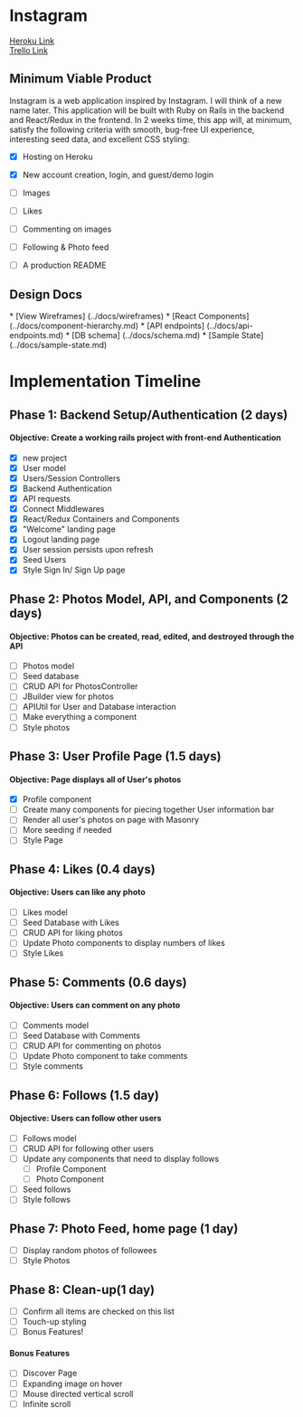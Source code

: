 <h1>Instagram</h1>

[Heroku Link](https://hikergram.com/)
<br>
[Trello Link](https://trello.com/b/9Rn9u5mH/instagramclone)

<h2>Minimum Viable Product</h2>
<p>Instagram is a web application inspired by Instagram. I will think of a new name later. This application will be built with Ruby on Rails in the backend and React/Redux in the frontend. In 2 weeks time, this app will, at minimum, satisfy the following criteria with smooth, bug-free UI experience, interesting seed data, and excellent CSS styling:</p>

- [X] Hosting on Heroku
- [X] New account creation, login, and guest/demo login
- [ ] Images
- [ ] Likes
- [ ] Commenting on images
- [ ] Following & Photo feed
- [ ] A production README


<h2>Design Docs</h2>
* [View Wireframes] (../docs/wireframes)
* [React Components] (../docs/component-hierarchy.md)
* [API endpoints] (../docs/api-endpoints.md)
* [DB schema] (../docs/schema.md)
* [Sample State] (../docs/sample-state.md)

# Implementation Timeline

## Phase 1: Backend Setup/Authentication (2 days)
#### Objective: Create a working rails project with front-end Authentication
- [X] new project
- [X] User model
- [X] Users/Session Controllers
- [X] Backend Authentication
- [X] API requests
- [X] Connect Middlewares
- [X] React/Redux Containers and Components
- [X] "Welcome" landing page
- [X] Logout landing page
- [X] User session persists upon refresh
- [X] Seed Users
- [X] Style Sign In/ Sign Up page

## Phase 2: Photos Model, API, and Components (2 days)
#### Objective: Photos can be created, read, edited, and destroyed through the API
- [ ] Photos model
- [ ] Seed database
- [ ] CRUD API for PhotosController
- [ ] JBuilder view for photos
- [ ] APIUtil for User and Database interaction
- [ ] Make everything a component
- [ ] Style photos

## Phase 3: User Profile Page (1.5 days)
#### Objective: Page displays all of User's photos
- [X] Profile component
- [ ] Create many components for piecing together User information bar
- [ ] Render all user's photos on page with Masonry
- [ ] More seeding if needed
- [ ] Style Page

## Phase 4: Likes (0.4 days)
#### Objective: Users can like any photo
- [ ] Likes model
- [ ] Seed Database with Likes
- [ ] CRUD API for liking photos
- [ ] Update Photo components to display numbers of likes
- [ ] Style Likes

## Phase 5: Comments (0.6 days)
#### Objective: Users can comment on any photo
- [ ] Comments model
- [ ] Seed Database with Comments
- [ ] CRUD API for commenting on photos
- [ ] Update Photo component to take comments
- [ ] Style comments

## Phase 6: Follows (1.5 day)
#### Objective: Users can follow other users
- [ ] Follows model
- [ ] CRUD API for following other users
- [ ] Update any components that need to display follows
  - [ ] Profile Component
  - [ ] Photo Component
- [ ] Seed follows
- [ ] Style follows

## Phase 7: Photo Feed, home page (1 day)
- [ ] Display random photos of followees
- [ ] Style Photos

## Phase 8: Clean-up(1 day)
- [ ] Confirm all items are checked on this list
- [ ] Touch-up styling
- [ ] Bonus Features!

#### Bonus Features
- [ ] Discover Page
- [ ] Expanding image on hover
- [ ] Mouse directed vertical scroll
- [ ] Infinite scroll
